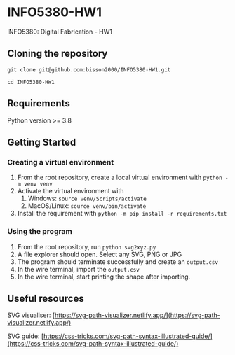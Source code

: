 # INFO5380-HW1
INFO5380: Digital Fabrication - HW1


## Cloning the repository

```
git clone git@github.com:bisson2000/INFO5380-HW1.git
```

```
cd INFO5380-HW1
```

## Requirements

Python version >= 3.8

## Getting Started

### Creating a virtual environment

1. From the root repository, create a local virtual environment with `python -m venv venv`
2. Activate the virtual environment with
    1. Windows: `source venv/Scripts/activate`
    2. MacOS/Linux: `source venv/bin/activate`
3. Install the requirement with `python -m pip install -r requirements.txt`

### Using the program

1. From the root repository, run `python svg2xyz.py`
2. A file explorer should open. Select any SVG, PNG or JPG
3. The program should terminate successfully and create an `output.csv`
4. In the wire terminal, import the `output.csv`
5. In the wire terminal, start printing the shape after importing.

## Useful resources

SVG visualiser:
[https://svg-path-visualizer.netlify.app/](https://svg-path-visualizer.netlify.app/)

SVG guide:
[https://css-tricks.com/svg-path-syntax-illustrated-guide/](https://css-tricks.com/svg-path-syntax-illustrated-guide/)

